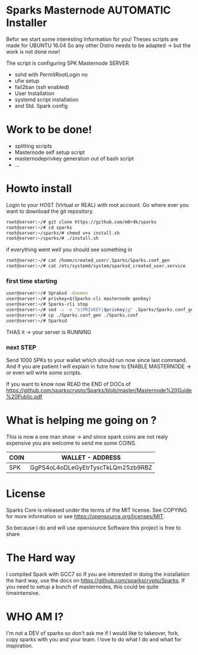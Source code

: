 # Sparks Masternode AUTOMATIC Installer

Befor we start some interesting Information for you! Theses scripts are made for UBUNTU 16.04 
So any other Distro needs to be adapted -> but the work is not done now!

The script is configuring SPK Masternode SERVER 
- sshd with PermitRootLogin no
- ufw setup
- fail2ban (ssh enabled)
- User Installation
- systemd script installation
- and Std. Spark config
 
# Work to be done!

  - splitting scripts
  - Masternode self setup script
  - masternodeprivkey generation out of bash script
  - ...
 
# Howto install
Login to your HOST (Virtual or REAL) with root account. Go where ever you
want to download the git repository.

```sh
root@server:~/# git clone https://github.com/m0r4k/sparks
root@server:~/# cd sparks
root@server:~/sparks/# chmod u+x install.sh
root@server:~/sparks/# ./install.sh
```

if everything went well you should see something  in 
```sh
root@server:~/# cat /home/created_user/.Sparks/Sparks.conf_gen
root@server:~/# cat /etc/systemd/system/sparksd_created_user.service
```
### first time starting
```sh
user@server:~/# Spraksd -daemon
user@server:~/# privkey=$(Sparks-cli masternode genkey)
user@server:~/# Sparks-cli stop
user@server:~/# sed -i -e "s|PRIVKEY|$privkey|g" .Sparks/Sparks.conf_gen
user@server:~/# cp ./Sparks.conf_gen ./Sparks.conf
user@server:~/# Sparksd
```
THAS it -> your server is RUNNING

### next STEP
Send 1000 SPKs to your wallet which should run now since last command. And if
you are patient I will explain in futre how to ENABLE MASTERNODE -> or even
will wirte some scripts.

If you want to know now READ the END of DOCs of 
https://github.com/sparkscrypto/Sparks/blob/master/Masternode%20Guide%20Public.pdf


# What is helping me going on ?
This is now a one man show -> and since spark coins are not realy expensive you
are welcome to send me some COINS.

| COIN | WALLET - ADDRESS |
| ------ | ------ |
| SPK | GgPS4oL4oDLeGyEtrTyscTkLQm25zb9RBZ |

# License
Sparks Core is released under the terms of the MIT license. See COPYING for more information or see
https://opensource.org/licenses/MIT.

So because I do and will use opensource Software this project is free to share


# The Hard way
I compiled Spark with GCC7 so If you are interested in doing the installation the hard way, use the
docs on https://github.com/sparkscrypto/Sparks. If you need to setup a bunch of masternodes, this could
be quite timeintensive.

# WHO AM I?
I'm not a DEV of sparks so don't ask me if I would like to takeover, fork, copy sparks with you and your team.
I love to do what I do and whait for inspiration.
